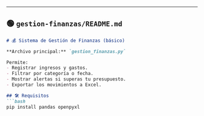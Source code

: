 
---

## 🟢 `gestion-finanzas/README.md`

```markdown
# 💰 Sistema de Gestión de Finanzas (básico)

**Archivo principal:** `gestion_finanzas.py`

Permite:
- Registrar ingresos y gastos.
- Filtrar por categoría o fecha.
- Mostrar alertas si superas tu presupuesto.
- Exportar los movimientos a Excel.

## 🛠 Requisitos
```bash
pip install pandas openpyxl
